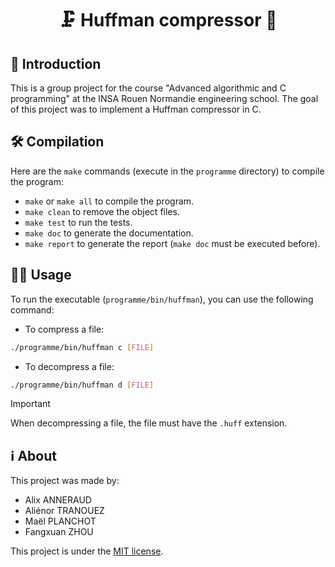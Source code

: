 <h1 align="center">🗜️ Huffman compressor 📜</h1>

## 🚀 Introduction

This is a group project for the course "Advanced algorithmic and C programming" at the INSA Rouen Normandie engineering school. The goal of this project was to implement a Huffman compressor in C.

## 🛠️ Compilation

Here are the `make` commands (execute in the `programme` directory) to compile the program:

- `make` or `make all` to compile the program.
- `make clean` to remove the object files.
- `make test` to run the tests.
- `make doc` to generate the documentation.
- `make report` to generate the report (`make doc` must be executed before).

## 🏃‍♂️ Usage

To run the executable (`programme/bin/huffman`), you can use the following command:

- To compress a file:
```bash
./programme/bin/huffman c [FILE]
```
- To decompress a file:
```bash
./programme/bin/huffman d [FILE]
```

> [!IMPORTANT]
> When decompressing a file, the file must have the `.huff` extension.
 
## ℹ️ About

This project was made by:
- Alix ANNERAUD
- Aliénor TRANOUEZ
- Maël PLANCHOT
- Fangxuan ZHOU

This project is under the [MIT license](LICENSE).



